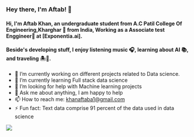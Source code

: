 ### Hey there, I'm Aftab! 👋

#### Hi, I'm Aftab Khan, an undergraduate student from A.C Patil College Of Engineering,Kharghar 🚀 from India, Working as a Associate test Enggineer🏽‍ at [Exponentia.ai].

#### Beside's developing stuff, I enjoy listening music 🎧, learning about AI 📚, and traveling 🏝️🗻.

- 🔭 I’m currently working on different projects related to Data science.
- 🌱 I’m currently learning Full stack data science
- 🤔 I’m looking for help with Machine learning projects
- 💬 Ask me about anything, I am happy to help
- 📫 How to reach me: khanaftaba1@gmail.com
- ⚡ Fun fact: Text data comprise 91 percent of the data used in data science

<img src="https://github-readme-stats.vercel.app/api?username=aftabkhan07&&show_icons=true&title_color=ffffff&icon_color=bb2acf&text_color=daf7dc&bg_color=151515">

